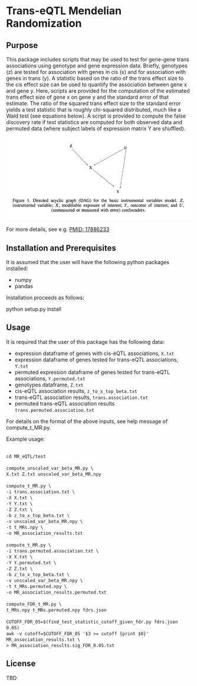 
# Trans-eQTL Mendelian Randomization

## Purpose

This package includes scripts that may be used to test for gene-gene trans associations using genotype and gene expression data. Briefly, genotypes (z) are tested for association with genes in cis (x) and for association with genes in trans (y). A statistic based on the ratio of the trans effect size to the cis effect size can be used to quantify the association between gene x and gene y. Here, scripts are provided for the computation of the estimated trans effect size of gene x on gene y and the standard error of that estimate. The ratio of the squared trans effect size to the standard error yields a test statistic that is roughly chi-squared distributed, much like a Wald test (see equations below). A script is provided to compute the false discovery rate if test statistics are computed for both observed data and permuted data (where subject labels of expression matrix Y are shuffled).

![MR diagram](https://github.com/IanMcDowell/MR_eQTL/blob/master/auxiliary/PMID17886233_fig1.png)
    
For more details, see e.g. [PMID: 17886233](http://www.ncbi.nlm.nih.gov/pubmed/17886233)

## Installation and Prerequisites

It is assumed that the user will have the following python packages installed:
  * numpy
  * pandas

Installation proceeds as follows:

python setup.py install 


## Usage

It is required that the user of this package has the following data:
  * expression dataframe of genes with cis-eQTL associations, `X.txt`
  * expression dataframe of genes tested for trans-eQTL associations, `Y.txt`
  * permuted expression dataframe of genes tested for trans-eQTL associations, `Y.permuted.txt`
  * genotypes dataframe, `Z.txt`
  * cis-eQTL association results, `z_to_x_top_beta.txt`
  * trans-eQTL association results, `trans.association.txt`
  * permuted trans-eQTL association results `trans.permuted.association.txt`
  
For details on the format of the above inputs, see help message of compute_t_MR.py.

Example usage:

```

cd MR_eQTL/test

compute_unscaled_var_beta_MR.py \
X.txt Z.txt unscaled_var_beta_MR.npy

compute_t_MR.py \
-i trans.association.txt \
-X X.txt \
-Y Y.txt \
-Z Z.txt \
-b z_to_x_top_beta.txt \
-v unscaled_var_beta_MR.npy \
-t t_MRs.npy \
-o MR_association_results.txt

compute_t_MR.py \
-i trans.permuted.association.txt \
-X X.txt \
-Y Y.permuted.txt \
-Z Z.txt \
-b z_to_x_top_beta.txt \
-v unscaled_var_beta_MR.npy \
-t t_MRs.permuted.npy \
-o MR_association_results.permuted.txt

compute_FDR_t_MR.py \
t_MRs.npy t_MRs.permuted.npy fdrs.json

CUTOFF_FDR_05=$(find_test_statistic_cutoff_given_fdr.py fdrs.json 0.05)
awk -v cutoff=$CUTOFF_FDR_05 '$3 >= cutoff {print $0}' MR_association_results.txt \
> MR_association_results.sig_FDR_0.05.txt 

```

## License

TBD